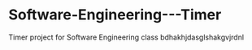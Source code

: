 # Software-Engineering---Timer
Timer project for Software Engineering class 
bdhakhjdasglshakgvjrdnl
